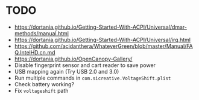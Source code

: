 # TODO

- https://dortania.github.io/Getting-Started-With-ACPI/Universal/dmar-methods/manual.html
- https://dortania.github.io/Getting-Started-With-ACPI/Universal/irq.html
- https://github.com/acidanthera/WhateverGreen/blob/master/Manual/FAQ.IntelHD.cn.md
- https://dortania.github.io/OpenCanopy-Gallery/
- Disable fingerprint sensor and cart reader to save power
- USB mapping again (Try USB 2.0 and 3.0)
- Run multiple commands in `com.sicreative.VoltageShift.plist`
- Check battery working?
- Fix `voltageshift` path
